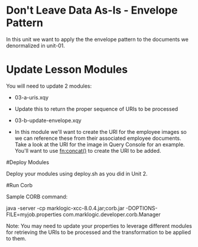 # Don't Leave Data As-Is - Envelope Pattern

In this unit we want to apply the the envelope pattern to the documents we denormalized in unit-01.

# Update Lesson Modules

You will need to update 2 modules:

- 03-a-uris.xqy
 - Update this to return the proper sequence of URIs to be processed


- 03-b-update-envelope.xqy 
 - In this module we'll want to create the URI for the employee images so we can reference these from their associated employee documents.  Take a look at the URI for the image in Query Console for an example. You'll want to use [fn:concat()](http://docs.marklogic.com/fn:concat) to create the URI to be added.

#Deploy Modules

Deploy your modules using deploy.sh as you did in Unit 2.

#Run Corb

Sample CORB command: 

java -server -cp marklogic-xcc-8.0.4.jar;corb.jar -DOPTIONS-FILE=myjob.properties com.marklogic.developer.corb.Manager

Note: You may need to update your properties to leverage different modules for retrieving the URIs to be processed and the transformation to be applied to them.
